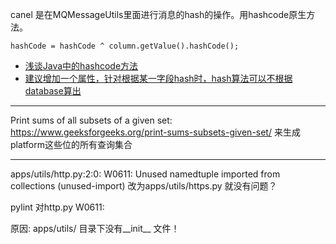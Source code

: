 canel 是在MQMessageUtils里面进行消息的hash的操作。用hashcode原生方法。

```
hashCode = hashCode ^ column.getValue().hashCode();
```

- [浅谈Java中的hashcode方法](https://www.cnblogs.com/dolphin0520/p/3681042.html)
- [建议增加一个属性，针对根据某一字段hash时，hash算法可以不根据database算出](https://github.com/alibaba/canal/issues/2248)



---
Print sums of all subsets of a given set: https://www.geeksforgeeks.org/print-sums-subsets-given-set/
来生成platform这些位的所有查询集合


---

apps/utils/http.py:2:0: W0611: Unused namedtuple imported from collections (unused-import)
改为apps/utils/https.py 就没有问题？

pylint 对http.py W0611:

原因: apps/utils/ 目录下没有__init__ 文件！
